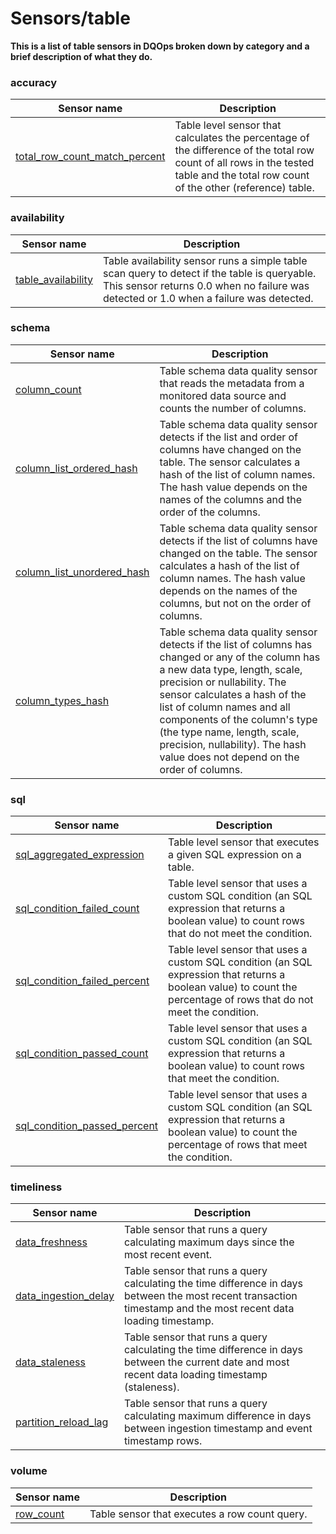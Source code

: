 # Sensors/table

**This is a list of table sensors in DQOps broken down by category and a brief description of what they do.**





### **accuracy**

| Sensor name | Description |
|-------------|-------------|
|[total_row_count_match_percent](../table/accuracy-table-sensors.md#total-row-count-match-percent)|Table level sensor that calculates the percentage of the difference of the total row count of all rows in the tested table and the total row count of the other (reference) table.|




### **availability**

| Sensor name | Description |
|-------------|-------------|
|[table_availability](../table/availability-table-sensors.md#table-availability)|Table availability sensor runs a simple table scan query to detect if the table is queryable. This sensor returns 0.0 when no failure was detected or 1.0 when a failure was detected.|




### **schema**

| Sensor name | Description |
|-------------|-------------|
|[column_count](../table/schema-table-sensors.md#column-count)|Table schema data quality sensor that reads the metadata from a monitored data source and counts the number of columns.|
|[column_list_ordered_hash](../table/schema-table-sensors.md#column-list-ordered-hash)|Table schema data quality sensor detects if the list and order of columns have changed on the table. The sensor calculates a hash of the list of column names. The hash value depends on the names of the columns and the order of the columns.|
|[column_list_unordered_hash](../table/schema-table-sensors.md#column-list-unordered-hash)|Table schema data quality sensor detects if the list of columns have changed on the table. The sensor calculates a hash of the list of column names. The hash value depends on the names of the columns, but not on the order of columns.|
|[column_types_hash](../table/schema-table-sensors.md#column-types-hash)|Table schema data quality sensor detects if the list of columns has changed or any of the column has a new data type, length, scale, precision or nullability. The sensor calculates a hash of the list of column names and all components of the column&#x27;s type (the type name, length, scale, precision, nullability). The hash value does not depend on the order of columns.|




### **sql**

| Sensor name | Description |
|-------------|-------------|
|[sql_aggregated_expression](../table/sql-table-sensors.md#sql-aggregated-expression)|Table level sensor that executes a given SQL expression on a table.|
|[sql_condition_failed_count](../table/sql-table-sensors.md#sql-condition-failed-count)|Table level sensor that uses a custom SQL condition (an SQL expression that returns a boolean value) to count rows that do not meet the condition.|
|[sql_condition_failed_percent](../table/sql-table-sensors.md#sql-condition-failed-percent)|Table level sensor that uses a custom SQL condition (an SQL expression that returns a boolean value) to count the percentage of rows that do not meet the condition.|
|[sql_condition_passed_count](../table/sql-table-sensors.md#sql-condition-passed-count)|Table level sensor that uses a custom SQL condition (an SQL expression that returns a boolean value) to count rows that meet the condition.|
|[sql_condition_passed_percent](../table/sql-table-sensors.md#sql-condition-passed-percent)|Table level sensor that uses a custom SQL condition (an SQL expression that returns a boolean value) to count the percentage of rows that meet the condition.|




### **timeliness**

| Sensor name | Description |
|-------------|-------------|
|[data_freshness](../table/timeliness-table-sensors.md#data-freshness)|Table sensor that runs a query calculating maximum days since the most recent event.|
|[data_ingestion_delay](../table/timeliness-table-sensors.md#data-ingestion-delay)|Table sensor that runs a query calculating the time difference in days between the most recent transaction timestamp and the most recent data loading timestamp.|
|[data_staleness](../table/timeliness-table-sensors.md#data-staleness)|Table sensor that runs a query calculating the time difference in days between the current date and most recent data loading timestamp (staleness).|
|[partition_reload_lag](../table/timeliness-table-sensors.md#partition-reload-lag)|Table sensor that runs a query calculating maximum difference in days between ingestion timestamp and event timestamp rows.|




### **volume**

| Sensor name | Description |
|-------------|-------------|
|[row_count](../table/volume-table-sensors.md#row-count)|Table sensor that executes a row count query.|



